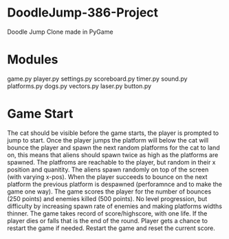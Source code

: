 # DoodleJump-386-Project
Doodle Jump Clone made in PyGame


# Modules

game.py
player.py
settings.py
scoreboard.py
timer.py
sound.py
platforms.py
dogs.py
vectors.py
laser.py 
button.py



# Game Start

The cat should be visible before the game starts, the player is prompted to jump to start. Once the player jumps the platform will below the cat will bounce the player and spawn the next random platforms for the cat to land on, this means that aliens should spawn twice as high as the platforms are spawned. The platfroms are reachable to the player, but random in their x position and quanitity. The aliens spawn randomly on top of the screen (with varying x-pos). When the player succeeds to bounce on the next platform the previous platform is despawned (perforamnce and to make the game one way). The game scores the player for the number of bounces (250 points) and enemies killed (500 points). No level progression, but difficulty by increasing spawn rate of enemies and making platforms widths thinner. The game takes record of score/highscore, with one life. If the player dies or falls that is the end of the round. Player gets a chance to restart the game if needed. Restart the game and reset the current score.